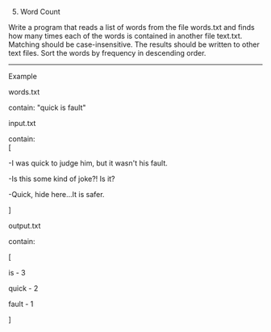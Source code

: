 5.	Word Count


Write a program that reads a list of words from the file words.txt and finds how many times
each of the words is contained in another file text.txt. Matching should be case-insensitive.
The results should be written to other text files. Sort the words by frequency in descending order.


____________________________________________________________________________________________
Example

words.txt 

contain: "quick is fault" 


input.txt

contain:  
[

-I was quick to judge him, but it wasn't his fault.

-Is this some kind of joke?! Is it?

-Quick, hide here…It is safer.

]

output.txt

contain:

[

is - 3

quick - 2

fault - 1

]
